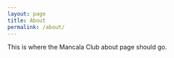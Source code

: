 ```yaml
---
layout: page
title: About
permalink: /about/
---
```


This is where the Mancala Club about page should go.